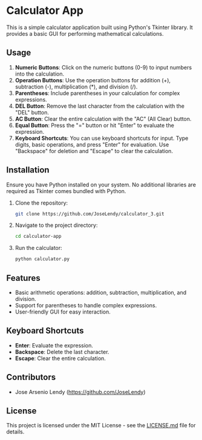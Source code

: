 # Calculator App

This is a simple calculator application built using Python's Tkinter library. It provides a basic GUI for performing mathematical calculations.

## Usage

1. **Numeric Buttons**: Click on the numeric buttons (0-9) to input numbers into the calculation.
2. **Operation Buttons**: Use the operation buttons for addition (+), subtraction (-), multiplication (*), and division (/).
3. **Parentheses**: Include parentheses in your calculation for complex expressions.
4. **DEL Button**: Remove the last character from the calculation with the "DEL" button.
5. **AC Button**: Clear the entire calculation with the "AC" (All Clear) button.
6. **Equal Button**: Press the "=" button or hit "Enter" to evaluate the expression.
7. **Keyboard Shortcuts**: You can use keyboard shortcuts for input. Type digits, basic operations, and press "Enter" for evaluation. Use "Backspace" for deletion and "Escape" to clear the calculation.

## Installation

Ensure you have Python installed on your system. No additional libraries are required as Tkinter comes bundled with Python.

1. Clone the repository:

    ```bash
    git clone https://github.com/JoseLendy/calculator_3.git
    ```

2. Navigate to the project directory:

    ```bash
    cd calculator-app
    ```

3. Run the calculator:

    ```bash
    python calculator.py
    ```

## Features

- Basic arithmetic operations: addition, subtraction, multiplication, and division.
- Support for parentheses to handle complex expressions.
- User-friendly GUI for easy interaction.

## Keyboard Shortcuts

- **Enter**: Evaluate the expression.
- **Backspace**: Delete the last character.
- **Escape**: Clear the entire calculation.

## Contributors

- Jose Arsenio Lendy (https://github.com/JoseLendy)

## License

This project is licensed under the MIT License - see the [LICENSE.md](LICENSE.md) file for details.
